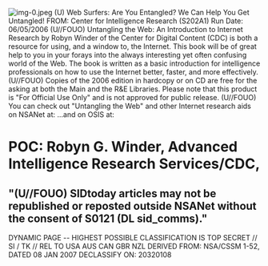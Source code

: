 ![img-0.jpeg](img-0.jpeg)
(U) Web Surfers: Are You Entangled? We Can Help You Get Untangled!
FROM:
Center for Intelligence Research (S202A1)
Run Date: 06/05/2006
(U//FOUO) Untangling the Web: An Introduction to Internet Research by Robyn Winder of the Center for Digital Content (CDC) is both a resource for using, and a window to, the Internet. This book will be of great help to you in your forays into the always interesting yet often confusing world of the Web. The book is written as a basic introduction for intelligence professionals on how to use the Internet better, faster, and more effectively.
(U//FOUO) Copies of the 2006 edition in hardcopy or on CD are free for the asking at both the Main and the R\&E Libraries. Please note that this product is "For Official Use Only" and is not approved for public release.
(U//FOUO) You can check out "Untangling the Web" and other Internet research aids on NSANet at:
...and on OSIS at:

# POC: Robyn G. Winder, Advanced Intelligence Research Services/CDC, 

## "(U//FOUO) SIDtoday articles may not be republished or reposted outside NSANet without the consent of S0121 (DL sid_comms)."

DYNAMIC PAGE -- HIGHEST POSSIBLE CLASSIFICATION IS TOP SECRET // SI / TK // REL TO USA AUS CAN GBR NZL DERIVED FROM: NSA/CSSM 1-52, DATED 08 JAN 2007 DECLASSIFY ON: 20320108
